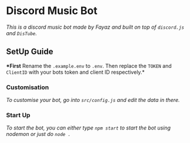 # Discord Music Bot

_This is a discord music bot made by Fayaz and built on top of `discord.js` and `DisTube`._

## SetUp Guide

**\*First** Rename the `.example.env` to `.env`. Then replace the `TOKEN` and `ClientID` with your bots token and client ID respectively.\*

### Customisation

_To customise your bot, go into `src/config.js` and edit the data in there._

### Start Up

_To start the bot, you can either type `npm start` to start the bot using nodemon or just do `node .`_
